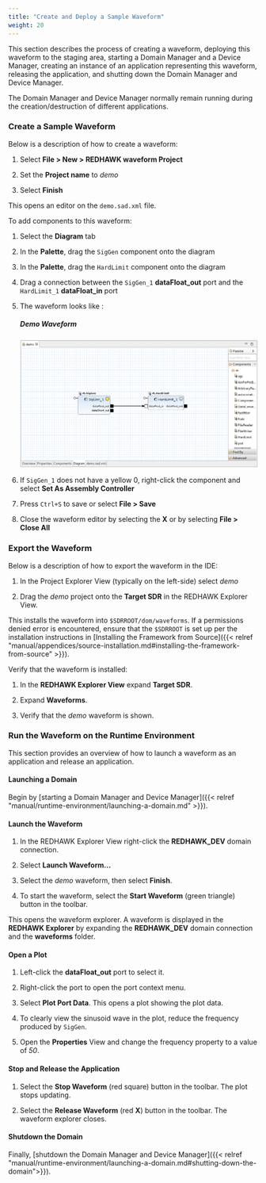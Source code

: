 ```yaml
---
title: "Create and Deploy a Sample Waveform"
weight: 20
---
```


This section describes the process of creating a waveform, deploying this waveform to the staging area, starting a Domain Manager and a Device Manager, creating an instance of an application representing this waveform, releasing the application, and shutting down the Domain Manager and Device Manager.

The Domain Manager and Device Manager normally remain running during the creation/destruction of different applications.

### Create a Sample Waveform

Below is a description of how to create a waveform:

1.  Select **File > New > REDHAWK waveform Project**

2.  Set the **Project name** to *demo*

3.  Select **Finish**

This opens an editor on the `demo.sad.xml` file.

To add components to this waveform:

1.  Select the **Diagram** tab

2.  In the **Palette**, drag the `SigGen` component onto the diagram

3.  In the **Palette**, drag the `HardLimit` component onto the diagram

4.  Drag a connection between the `SigGen_1` **dataFloat_out** port and the `HardLimit_1` **dataFloat_in** port

5.  The waveform looks like :
    ##### Demo Waveform
    ![Demo Waveform](../images/Demo_waveform.png)

6.  If `SigGen_1` does not have a yellow 0, right-click the component and select **Set As Assembly Controller**

7.  Press `Ctrl+S` to save or select **File > Save**

8.  Close the waveform editor by selecting the **X** or by selecting **File > Close All**

### Export the Waveform

Below is a description of how to export the waveform in the IDE:

1.  In the Project Explorer View (typically on the left-side) select *demo*

2.  Drag the *demo* project onto the **Target SDR** in the REDHAWK Explorer View.

This installs the waveform into `$SDRROOT/dom/waveforms`. If a permissions denied error is encountered, ensure that the `$SDRROOT` is set up per the installation instructions in [Installing the Framework from Source]({{< relref "manual/appendices/source-installation.md#installing-the-framework-from-source" >}}).

Verify that the waveform is installed:

1.  In the **REDHAWK Explorer View** expand **Target SDR**.

2.  Expand **Waveforms**.

3.  Verify that the *demo* waveform is shown.

### Run the Waveform on the Runtime Environment

This section provides an overview of how to launch a waveform as an application and release an application.

#### Launching a Domain

Begin by [starting a Domain Manager and Device Manager]({{< relref "manual/runtime-environment/launching-a-domain.md" >}}).

#### Launch the Waveform

1.  In the REDHAWK Explorer View right-click the **REDHAWK_DEV** domain connection.

2.  Select **Launch Waveform...**

3.  Select the *demo* waveform, then select **Finish**.

4.  To start the waveform, select the **Start Waveform** (green triangle) button in the toolbar.

This opens the waveform explorer. A waveform is displayed in the **REDHAWK Explorer** by expanding the **REDHAWK_DEV** domain connection and the **waveforms** folder.

#### Open a Plot

1.  Left-click the **dataFloat_out** port to select it.

2.  Right-click the port to open the port context menu.

3.  Select **Plot Port Data**. This opens a plot showing the plot data.

4.  To clearly view the sinusoid wave in the plot, reduce the frequency produced by `SigGen`.

5.  Open the **Properties** View and change the frequency property to a value of *50*.

#### Stop and Release the Application

1.  Select the **Stop Waveform** (red square) button in the toolbar. The plot stops updating.

2.  Select the **Release Waveform** (red **X**) button in the toolbar. The waveform explorer closes.

#### Shutdown the Domain

Finally, [shutdown the Domain Manager and Device Manager]({{< relref "manual/runtime-environment/launching-a-domain.md#shutting-down-the-domain">}}).

